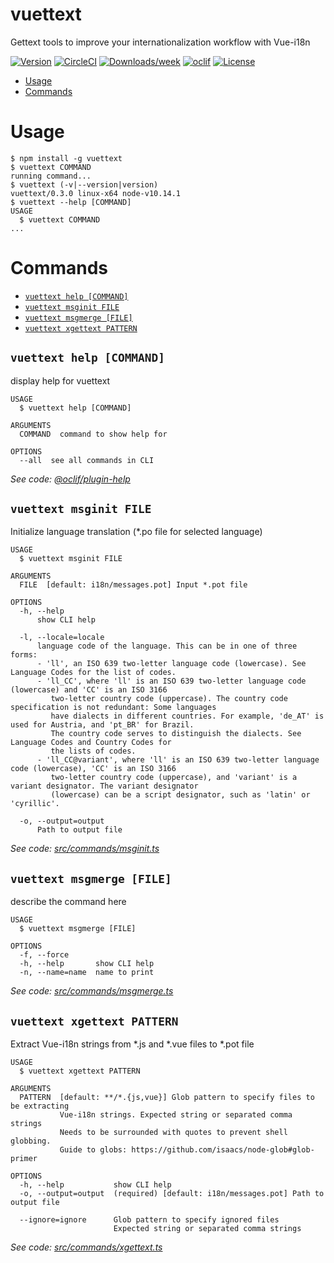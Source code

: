 vuettext
==============

Gettext tools to improve your internationalization workflow with Vue-i18n

[![Version](https://img.shields.io/npm/v/vuettext.svg)](https://npmjs.org/package/vuettext)
[![CircleCI](https://img.shields.io/circleci/project/github/shimarulin/vuettext.svg)](https://circleci.com/gh/shimarulin/vuettext)
[![Downloads/week](https://img.shields.io/npm/dw/vuettext.svg)](https://npmjs.org/package/vuettext)
[![oclif](https://img.shields.io/badge/cli-oclif-brightgreen.svg)](https://oclif.io)
[![License](https://img.shields.io/npm/l/vuettext.svg)](https://github.com/shimarulin/vuettext/blob/master/package.json)

<!-- toc -->
* [Usage](#usage)
* [Commands](#commands)
<!-- tocstop -->
# Usage
<!-- usage -->
```sh-session
$ npm install -g vuettext
$ vuettext COMMAND
running command...
$ vuettext (-v|--version|version)
vuettext/0.3.0 linux-x64 node-v10.14.1
$ vuettext --help [COMMAND]
USAGE
  $ vuettext COMMAND
...
```
<!-- usagestop -->
# Commands
<!-- commands -->
* [`vuettext help [COMMAND]`](#vuettext-help-command)
* [`vuettext msginit FILE`](#vuettext-msginit-file)
* [`vuettext msgmerge [FILE]`](#vuettext-msgmerge-file)
* [`vuettext xgettext PATTERN`](#vuettext-xgettext-pattern)

## `vuettext help [COMMAND]`

display help for vuettext

```
USAGE
  $ vuettext help [COMMAND]

ARGUMENTS
  COMMAND  command to show help for

OPTIONS
  --all  see all commands in CLI
```

_See code: [@oclif/plugin-help](https://github.com/oclif/plugin-help/blob/v2.1.4/src/commands/help.ts)_

## `vuettext msginit FILE`

Initialize language translation (*.po file for selected language)

```
USAGE
  $ vuettext msginit FILE

ARGUMENTS
  FILE  [default: i18n/messages.pot] Input *.pot file

OPTIONS
  -h, --help
      show CLI help

  -l, --locale=locale
      language code of the language. This can be in one of three forms:
      - 'll', an ISO 639 two-letter language code (lowercase). See Language Codes for the list of codes.
      - 'll_CC', where 'll' is an ISO 639 two-letter language code (lowercase) and 'CC' is an ISO 3166
         two-letter country code (uppercase). The country code specification is not redundant: Some languages
         have dialects in different countries. For example, 'de_AT' is used for Austria, and 'pt_BR' for Brazil.
         The country code serves to distinguish the dialects. See Language Codes and Country Codes for
         the lists of codes.
      - 'll_CC@variant', where 'll' is an ISO 639 two-letter language code (lowercase), 'CC' is an ISO 3166
         two-letter country code (uppercase), and 'variant' is a variant designator. The variant designator
         (lowercase) can be a script designator, such as 'latin' or 'cyrillic'.

  -o, --output=output
      Path to output file
```

_See code: [src/commands/msginit.ts](https://github.com/shimarulin/vuettext/blob/v0.3.0/src/commands/msginit.ts)_

## `vuettext msgmerge [FILE]`

describe the command here

```
USAGE
  $ vuettext msgmerge [FILE]

OPTIONS
  -f, --force
  -h, --help       show CLI help
  -n, --name=name  name to print
```

_See code: [src/commands/msgmerge.ts](https://github.com/shimarulin/vuettext/blob/v0.3.0/src/commands/msgmerge.ts)_

## `vuettext xgettext PATTERN`

Extract Vue-i18n strings from *.js and *.vue files to *.pot file

```
USAGE
  $ vuettext xgettext PATTERN

ARGUMENTS
  PATTERN  [default: **/*.{js,vue}] Glob pattern to specify files to be extracting
           Vue-i18n strings. Expected string or separated comma strings
           Needs to be surrounded with quotes to prevent shell globbing.
           Guide to globs: https://github.com/isaacs/node-glob#glob-primer

OPTIONS
  -h, --help           show CLI help
  -o, --output=output  (required) [default: i18n/messages.pot] Path to output file

  --ignore=ignore      Glob pattern to specify ignored files
                       Expected string or separated comma strings
```

_See code: [src/commands/xgettext.ts](https://github.com/shimarulin/vuettext/blob/v0.3.0/src/commands/xgettext.ts)_
<!-- commandsstop -->
